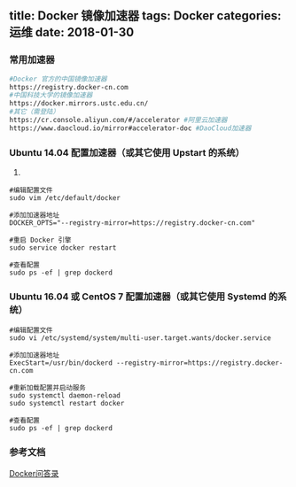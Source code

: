title: Docker 镜像加速器
tags: Docker
categories: 运维
date: 2018-01-30
---
### 常用加速器
```bash
#Docker 官方的中国镜像加速器
https://registry.docker-cn.com
#中国科技大学的镜像加速器
https://docker.mirrors.ustc.edu.cn/
#其它（需登陆）
https://cr.console.aliyun.com/#/accelerator #阿里云加速器
https://www.daocloud.io/mirror#accelerator-doc #DaoCloud加速器
```
<!-- more -->
### Ubuntu 14.04 配置加速器（或其它使用 Upstart 的系统）
1. 
```shell
#编辑配置文件
sudo vim /etc/default/docker

#添加加速器地址
DOCKER_OPTS="--registry-mirror=https://registry.docker-cn.com"

#重启 Docker 引擎
sudo service docker restart

#查看配置
sudo ps -ef | grep dockerd
```


### Ubuntu 16.04 或 CentOS 7 配置加速器（或其它使用 Systemd 的系统）
```shell
#编辑配置文件
sudo vi /etc/systemd/system/multi-user.target.wants/docker.service

#添加加速器地址
ExecStart=/usr/bin/dockerd --registry-mirror=https://registry.docker-cn.com

#重新加载配置并启动服务
sudo systemctl daemon-reload
sudo systemctl restart docker

#查看配置
sudo ps -ef | grep dockerd
```


### 参考文档  

[Docker问答录](https://blog.lab99.org/post/docker-2016-07-14-faq.html#ubuntu-14-04-pei-zhi-jia-su-qi-huo-qi-ta-shi-yong-upstart-de-xi-tong "Docker问答录")